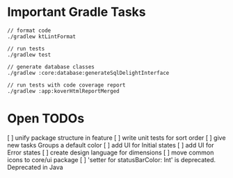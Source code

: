 # Important Gradle Tasks

```
// format code
./gradlew ktLintFormat

// run tests
./gradlew test

// generate database classes
./gradlew :core:database:generateSqlDelightInterface

// run tests with code coverage report
./gradlew :app:koverHtmlReportMerged
```

# Open TODOs
[ ] unify package structure in feature
[ ] write unit tests for sort order
[ ] give new tasks Groups a default color
[ ] add UI for Initial states
[ ] add UI for Error states
[ ] create design language for dimensions
[ ] move common icons to core/ui package
[ ] 'setter for statusBarColor: Int' is deprecated. Deprecated in Java